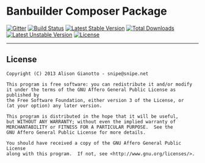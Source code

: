 Banbuilder Composer Package
===================

[![Gitter](https://badges.gitter.im/Join%20Chat.svg)](https://gitter.im/snipe/banbuilder?utm_source=badge&utm_medium=badge&utm_campaign=pr-badge&utm_content=badge) [![Build Status](https://travis-ci.org/snipe/banbuilder.svg?branch=master)](https://travis-ci.org/snipe/banbuilder) [![Latest Stable Version](https://poser.pugx.org/snipe/banbuilder/v/stable.svg)](https://packagist.org/packages/snipe/banbuilder) [![Total Downloads](https://poser.pugx.org/snipe/banbuilder/downloads.svg)](https://packagist.org/packages/snipe/banbuilder) [![Latest Unstable Version](https://poser.pugx.org/snipe/banbuilder/v/unstable.svg)](https://packagist.org/packages/snipe/banbuilder) [![License](https://poser.pugx.org/snipe/banbuilder/license.svg)](https://packagist.org/packages/snipe/banbuilder)

-----

## License

	Copyright (C) 2013 Alison Gianotto - snipe@snipe.net

	This program is free software: you can redistribute it and/or modify
    it under the terms of the GNU Affero General Public License as published by
    the Free Software Foundation, either version 3 of the License, or
    (at your option) any later version.

    This program is distributed in the hope that it will be useful,
    but WITHOUT ANY WARRANTY; without even the implied warranty of
    MERCHANTABILITY or FITNESS FOR A PARTICULAR PURPOSE.  See the
    GNU Affero General Public License for more details.

    You should have received a copy of the GNU Affero General Public License
    along with this program.  If not, see <http://www.gnu.org/licenses/>.